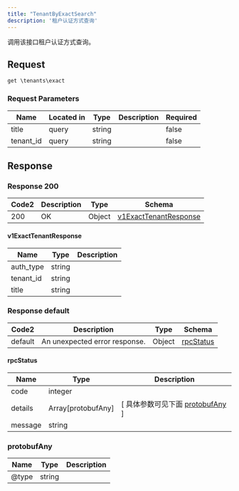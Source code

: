 ```yaml
---
title: "TenantByExactSearch"
description: '租户认证方式查询'
---
```

调用该接口租户认证方式查询。

## Request

```
get \tenants\exact
```

###  Request Parameters

| Name | Located in | Type | Description |  Required |
| ---- | ---------- | ----------- | ----------- |  ---- |
| title | query | string |  |  false |
| tenant_id | query | string |  |  false |

## Response

### Response  200 
| Code2 | Description | Type | Schema |
| ---- | ----------- | ------ | ------ |
| 200 | OK | Object | [v1ExactTenantResponse](#v1ExactTenantResponse) |

#### v1ExactTenantResponse

| Name | Type | Description | 
| ---- | ---- | ----------- |     
| auth_type | string |  |      
| tenant_id | string |  |      
| title | string |  |   



### Response  default 
| Code2 | Description | Type | Schema |
| ---- | ----------- | ------ | ------ |
| default | An unexpected error response. | Object | [rpcStatus](#rpcStatus) |

#### rpcStatus

| Name | Type | Description | 
| ---- | ---- | ----------- |     
| code | integer |  |          
| details | Array[protobufAny] |  [ 具体参数可见下面 [protobufAny](#protobufAny) ] |       
| message | string |  |   

### protobufAny
| Name | Type | Description | 
| ---- | ---- | ----------- |     
| @type | string |  |   



